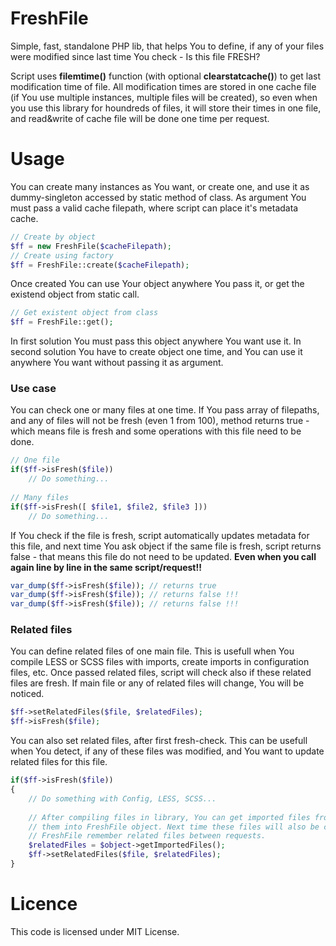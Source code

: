 # FreshFile
Simple, fast, standalone PHP lib, that helps You to define, if any of your files were modified since last time You check - Is this file FRESH?

Script uses **filemtime()** function (with optional **clearstatcache()**) to get last modification time of file. All modification times are stored in one cache file (if You use multiple instances, multiple files will be created), so even when you use this library for houndreds of files, it will store their times in one file, and read&write of cache file will be done one time per request.

# Usage

You can create many instances as You want, or create one, and use it as dummy-singleton accessed by static method of class. As argument You must pass a valid cache filepath, where script can place it's metadata cache.

```php
// Create by object
$ff = new FreshFile($cacheFilepath);
// Create using factory
$ff = FreshFile::create($cacheFilepath);
```
Once created You can use Your object anywhere You pass it, or get the existend object from static call.
```php
// Get existent object from class
$ff = FreshFile::get();
```
In first solution You must pass this object anywhere You want use it. In second solution You have to create object one time, and You can use it anywhere You want without passing it as argument.

### Use case

You can check one or many files at one time. If You pass array of filepaths, and any of files will not be fresh (even 1 from 100), method returns true - which means file is fresh and some operations with this file need to be done.
```php
// One file
if($ff->isFresh($file))
    // Do something...
    
// Many files
if($ff->isFresh([ $file1, $file2, $file3 ]))
    // Do something...
```

If You check if the file is fresh, script automatically updates metadata for this file, and next time You ask object if the same file is fresh, script returns false - that means this file do not need to be updated. **Even when you call again line by line in the same script/request!!**
```php
var_dump($ff->isFresh($file)); // returns true
var_dump($ff->isFresh($file)); // returns false !!!
var_dump($ff->isFresh($file)); // returns false !!!
```

### Related files

You can define related files of one main file. This is usefull when You compile LESS or SCSS files with imports, create imports in configuration files, etc. Once passed related files, script will check also if these related files are fresh. If main file or any of related files will change, You will be noticed.

```php
$ff->setRelatedFiles($file, $relatedFiles);
$ff->isFresh($file);
```

You can also set related files, after first fresh-check. This can be usefull when You detect, if any of these files was modified, and You want to update related files for this file.

```php
if($ff->isFresh($file))
{
    // Do something with Config, LESS, SCSS...
    
    // After compiling files in library, You can get imported files from library, and set
    // them into FreshFile object. Next time these files will also be checked if were modified.
    // FreshFile remember related files between requests.
    $relatedFiles = $object->getImportedFiles();
    $ff->setRelatedFiles($file, $relatedFiles);
}
```

# Licence
This code is licensed under MIT License.
